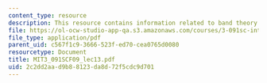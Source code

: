 ```yaml
---
content_type: resource
description: This resource contains information related to band theory of solids.
file: https://ol-ocw-studio-app-qa.s3.amazonaws.com/courses/3-091sc-introduction-to-solid-state-chemistry-fall-2010/2c2dd2aad9b88123da8d72f5cdc9d701_MIT3_091SCF09_lec13.pdf
file_type: application/pdf
parent_uid: c567f1c9-3666-523f-ed70-cea0765d0080
resourcetype: Document
title: MIT3_091SCF09_lec13.pdf
uid: 2c2dd2aa-d9b8-8123-da8d-72f5cdc9d701
---
```

